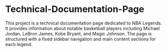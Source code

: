 # Technical-Documentation-Page
This project is a technical documentation page dedicated to NBA Legends. It provides information about notable basketball players including Michael Jordan, LeBron James, Kobe Bryant, and Magic Johnson. The page is structured with a fixed sidebar navigation and main content sections for each legend.
